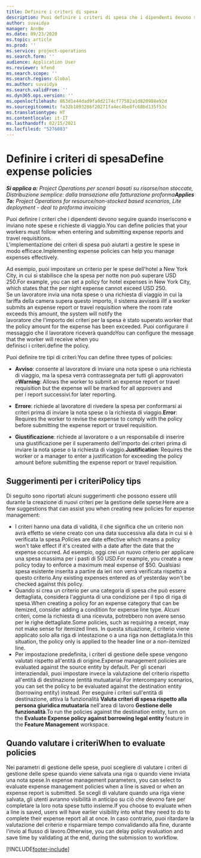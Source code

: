 ```yaml
---
title: Definire i criteri di spesa
description: Puoi definire i criteri di spesa che i dipendenti devono seguire quando inseriscono e inviano note spese e richieste di viaggio.
author: suvaidya
manager: AnnBe
ms.date: 09/23/2020
ms.topic: article
ms.prod: ''
ms.service: project-operations
ms.search.form: ''
audience: Application User
ms.reviewer: kfend
ms.search.scope: ''
ms.search.region: Global
ms.author: suvaidya
ms.search.validFrom: ''
ms.dyn365.ops.version: ''
ms.openlocfilehash: 863d1e44dad9fa0d2174cf77582a1d820988e92d
ms.sourcegitcommit: fa32b1893286f20271fa4ec4be8fc68bd135f53c
ms.translationtype: HT
ms.contentlocale: it-IT
ms.lasthandoff: 02/15/2021
ms.locfileid: "5276083"
---
```

# <a name="define-expense-policies"></a><span data-ttu-id="c13b2-103">Definire i criteri di spesa</span><span class="sxs-lookup"><span data-stu-id="c13b2-103">Define expense policies</span></span>

<span data-ttu-id="c13b2-104">_**Si applica a:** Project Operations per scenari basati su risorse/non stoccate, Distribuzione semplice: dalla transazione alla fatturazione proforma_</span><span class="sxs-lookup"><span data-stu-id="c13b2-104">_**Applies To:** Project Operations for resource/non-stocked based scenarios, Lite deployment - deal to proforma invoicing_</span></span>

<span data-ttu-id="c13b2-105">Puoi definire i criteri che i dipendenti devono seguire quando inseriscono e inviano note spese e richieste di viaggio.</span><span class="sxs-lookup"><span data-stu-id="c13b2-105">You can define policies that your workers must follow when entering and submitting expense reports and travel requisitions.</span></span>         
<span data-ttu-id="c13b2-106">L'implementazione dei criteri di spesa può aiutarti a gestire le spese in modo efficace.</span><span class="sxs-lookup"><span data-stu-id="c13b2-106">Implementing expense policies can help you manage expenses effectively.</span></span>         

<span data-ttu-id="c13b2-107">Ad esempio, puoi impostare un criterio per le spese dell'hotel a New York City, in cui si stabilisce che la spesa per notte non può superare USD 250.</span><span class="sxs-lookup"><span data-stu-id="c13b2-107">For example, you can set a policy for hotel expenses in New York City, which states that the per night expense cannot exceed USD 250.</span></span>       
<span data-ttu-id="c13b2-108">Se un lavoratore invia una nota spese o una richiesta di viaggio in cui la tariffa della camera supera questo importo, il sistema avviserà il</span><span class="sxs-lookup"><span data-stu-id="c13b2-108">If a worker submits an expense report or travel requisition where the room rate exceeds this amount, the system will notify the</span></span>         
<span data-ttu-id="c13b2-109">lavoratore che l'importo dei criteri per la spesa è stato superato.</span><span class="sxs-lookup"><span data-stu-id="c13b2-109">worker that the policy amount for the expense has been exceeded.</span></span> <span data-ttu-id="c13b2-110">Puoi configurare il messaggio che il lavoratore riceverà quando</span><span class="sxs-lookup"><span data-stu-id="c13b2-110">You can configure the message that the worker will receive when you</span></span>        
<span data-ttu-id="c13b2-111">definisci i criteri.</span><span class="sxs-lookup"><span data-stu-id="c13b2-111">define the policy.</span></span>      
        
<span data-ttu-id="c13b2-112">Puoi definire tre tipi di criteri:</span><span class="sxs-lookup"><span data-stu-id="c13b2-112">You can define three types of policies:</span></span>         
        
- <span data-ttu-id="c13b2-113">**Avviso**: consente al lavoratore di inviare una nota spese o una richiesta di viaggio, ma la spesa verrà contrassegnata per tutti gli approvatori e</span><span class="sxs-lookup"><span data-stu-id="c13b2-113">**Warning**: Allows the worker to submit an expense report or travel requisition but the expense will be marked for all approvers and</span></span>         
  <span data-ttu-id="c13b2-114">per i report successivi.</span><span class="sxs-lookup"><span data-stu-id="c13b2-114">for later reporting.</span></span>        

- <span data-ttu-id="c13b2-115">**Errore**: richiede al lavoratore di rivedere la spesa per conformarsi ai criteri prima di inviare la nota spese o la richiesta di viaggio.</span><span class="sxs-lookup"><span data-stu-id="c13b2-115">**Error**: Requires the worker to revise the expense to comply with the policy before submitting the expense report or travel requisition.</span></span>        
 
 - <span data-ttu-id="c13b2-116">**Giustificazione**: richiede al lavoratore o a un responsabile di inserire una giustificazione per il superamento dell'importo dei criteri prima di inviare la nota spese o la richiesta di viaggio.</span><span class="sxs-lookup"><span data-stu-id="c13b2-116">**Justification**: Requires the worker or a manager to enter a justification for exceeding the policy amount before submitting the expense report or travel requisition.</span></span>        

## <a name="policy-tips"></a><span data-ttu-id="c13b2-117">Suggerimenti per i criteri</span><span class="sxs-lookup"><span data-stu-id="c13b2-117">Policy tips</span></span>
<span data-ttu-id="c13b2-118">Di seguito sono riportati alcuni suggerimenti che possono essere utili durante la creazione di nuovi criteri per la gestione delle spese:</span><span class="sxs-lookup"><span data-stu-id="c13b2-118">Here are a few suggestions that can assist you when creating new policies for expense management:</span></span> 

- <span data-ttu-id="c13b2-119">I criteri hanno una data di validità, il che significa che un criterio non avrà effetto se viene creato con una data successiva alla data in cui si è verificata la spesa.</span><span class="sxs-lookup"><span data-stu-id="c13b2-119">Policies are date effective which means a policy won't take effect if it's created with a date after the date that the expense occurred.</span></span> <span data-ttu-id="c13b2-120">Ad esempio, oggi crei un nuovo criterio per applicare una spesa massima per i pasti di 50 USD.</span><span class="sxs-lookup"><span data-stu-id="c13b2-120">For example, you create a new policy today to enforce a maximum meal expense of $50.</span></span> <span data-ttu-id="c13b2-121">Qualsiasi spesa esistente inserita a partire da ieri non verrà verificata rispetto a questo criterio.</span><span class="sxs-lookup"><span data-stu-id="c13b2-121">Any existing expenses entered as of yesterday won't be checked against this policy.</span></span>
- <span data-ttu-id="c13b2-122">Quando si crea un criterio per una categoria di spesa che può essere dettagliata, considera l'aggiunta di una condizione per il tipo di riga di spesa.</span><span class="sxs-lookup"><span data-stu-id="c13b2-122">When creating a policy for an expense category that can be itemized, consider adding a condition for expense line type.</span></span> <span data-ttu-id="c13b2-123">Alcuni criteri, come la richiesta di una ricevuta, potrebbero non avere senso per le righe dettagliate.</span><span class="sxs-lookup"><span data-stu-id="c13b2-123">Some policies, such as requiring a receipt, may not make sense for itemized lines.</span></span> <span data-ttu-id="c13b2-124">In questa situazione, il criterio viene applicato solo alla riga di intestazione o a una riga non dettagliata.</span><span class="sxs-lookup"><span data-stu-id="c13b2-124">In this situation, the policy only is applied to the header line or a non-itemized line.</span></span> 
- <span data-ttu-id="c13b2-125">Per impostazione predefinita, i criteri di gestione delle spese vengono valutati rispetto all'entità di origine.</span><span class="sxs-lookup"><span data-stu-id="c13b2-125">Expense management policies are evaluated against the source entity by default.</span></span> <span data-ttu-id="c13b2-126">Per gli scenari interaziendali, puoi impostare invece la valutazione del criterio rispetto all'entità di destinazione (entità mutuataria).</span><span class="sxs-lookup"><span data-stu-id="c13b2-126">For intercompany scenarios, you can set the policy to be evaluated against the destination entity (borrowing entity) instead.</span></span> <span data-ttu-id="c13b2-127">Per eseguire i criteri sull'entità di destinazione, attiva la funzionalità **Valuta criteri di spesa rispetto alla persona giuridica mutuataria** nell'area di lavoro **Gestione delle funzionalità**.</span><span class="sxs-lookup"><span data-stu-id="c13b2-127">To run the policies against the destination entity, turn on the **Evaluate Expense policy against borrowing legal entity** feature in the **Feature Management** workspace.</span></span>

## <a name="when-to-evaluate-policies"></a><span data-ttu-id="c13b2-128">Quando valutare i criteri</span><span class="sxs-lookup"><span data-stu-id="c13b2-128">When to evaluate policies</span></span>

<span data-ttu-id="c13b2-129">Nei parametri di gestione delle spese, puoi scegliere di valutare i criteri di gestione delle spese quando viene salvata una riga o quando viene inviata una nota spese.</span><span class="sxs-lookup"><span data-stu-id="c13b2-129">In expense management parameters, you can select to evaluate expense management policies when a line is saved or when an expense report is submitted.</span></span> <span data-ttu-id="c13b2-130">Se scegli di valutare quando una riga viene salvata, gli utenti avranno visibilità in anticipo su ciò che devono fare per completare la loro nota spese tutto insieme.</span><span class="sxs-lookup"><span data-stu-id="c13b2-130">If you choose to evaluate when a line is saved, users will have earlier visibility into what they need to do to complete their expense report all at once.</span></span> <span data-ttu-id="c13b2-131">In caso contrario, puoi ritardare la valutazione del criterio e risparmiare tempo convalidando alla fine, durante l'invio al flusso di lavoro.</span><span class="sxs-lookup"><span data-stu-id="c13b2-131">Otherwise, you can delay policy evaluation and save time by validating at the end, during the submission to workflow.</span></span>


[!INCLUDE[footer-include](../includes/footer-banner.md)]